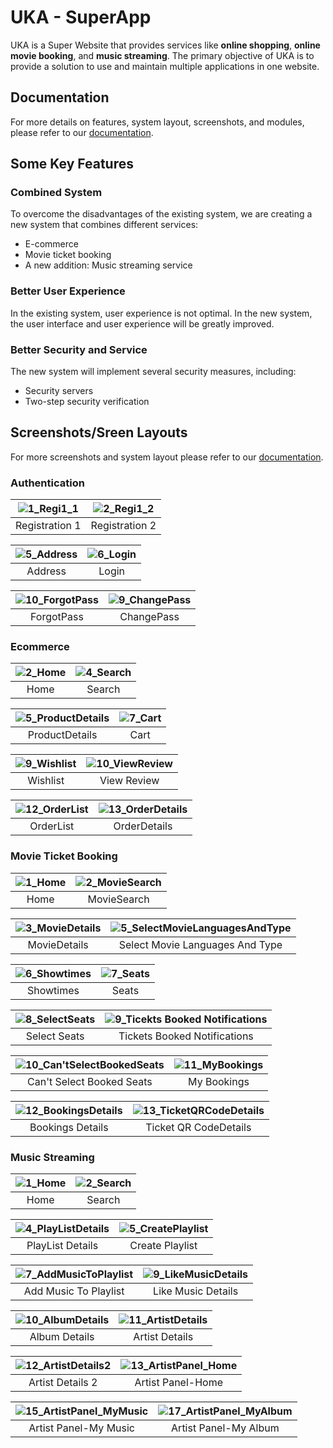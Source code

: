 # UKA - SuperApp

UKA is a Super Website that provides services like **online shopping**, **online movie booking**, and **music streaming**. The primary objective of UKA is to provide a solution to use and maintain multiple applications in one website.

## Documentation

For more details on features, system layout, screenshots, and modules, please refer to our [documentation](https://drive.google.com/drive/folders/1aU62glhTusBJpvg6WlQuKXwn-k6X2q8_?usp=sharing "Detailed Documentation").

<!-- For more detailed documentation, please refer to this [documentations](https://drive.google.com/drive/folders/1aU62glhTusBJpvg6WlQuKXwn-k6X2q8_?usp=sharing "Detailed Documentation"). -->

<!-- **Some Key Features** -->


## Some Key Features

### Combined System

To overcome the disadvantages of the existing system, we are creating a new system that combines different services:
- E-commerce
- Movie ticket booking
- A new addition: Music streaming service

### Better User Experience

In the existing system, user experience is not optimal. In the new system, the user interface and user experience will be greatly improved.

### Better Security and Service

The new system will implement several security measures, including:
- Security servers
- Two-step security verification
 

## Screenshots/Sreen Layouts

For more screenshots and system layout please refer to our [documentation](https://drive.google.com/drive/folders/1aU62glhTusBJpvg6WlQuKXwn-k6X2q8_?usp=sharing "Detailed Documentation").

### Authentication

| ![1_Regi1_1](https://github.com/AmanShukla3074/UKA-SuperApp-BCA-FinalYear-Projet/assets/136250722/72f61f8a-2858-4f9d-97db-d53bea5edbde) | ![2_Regi1_2](https://github.com/AmanShukla3074/UKA-SuperApp-BCA-FinalYear-Projet/assets/136250722/07bbd8b3-22f7-4782-8675-d5b4c375d7eb) |
|:---:|:---:|
| Registration 1 | Registration 2 |


| ![5_Address](https://github.com/AmanShukla3074/UKA-SuperApp-BCA-FinalYear-Projet/assets/136250722/00aa6435-b528-4886-8085-94ff05675568) | ![6_Login](https://github.com/AmanShukla3074/UKA-SuperApp-BCA-FinalYear-Projet/assets/136250722/15ab20b8-f986-4fef-a5d3-3b3b95dca136) |
|:---:|:---:|
| Address | Login |


| ![10_ForgotPass](https://github.com/AmanShukla3074/UKA-SuperApp-BCA-FinalYear-Projet/assets/136250722/3722c93b-0f3a-4751-a79d-2b9688db9e24) | ![9_ChangePass](https://github.com/AmanShukla3074/UKA-SuperApp-BCA-FinalYear-Projet/assets/136250722/c63a1e5f-6e5b-4cd1-aa3d-d4cc90542767) |
|:---:|:---:|
| ForgotPass | ChangePass |

### Ecommerce

| ![2_Home](https://github.com/AmanShukla3074/UKA-SuperApp-BCA-FinalYear-Projet/assets/136250722/54051fa0-9ac3-4498-bbb4-73e6c7c1b452) | ![4_Search](https://github.com/AmanShukla3074/UKA-SuperApp-BCA-FinalYear-Projet/assets/136250722/96b65134-1f86-439b-860a-e9ed6cecc187) |
|:---:|:---:|
| Home | Search |

| ![5_ProductDetails](https://github.com/AmanShukla3074/UKA-SuperApp-BCA-FinalYear-Projet/assets/136250722/1e67d019-d0e2-41f7-9e46-c36834cefc1e) | ![7_Cart](https://github.com/AmanShukla3074/UKA-SuperApp-BCA-FinalYear-Projet/assets/136250722/4d7de6ca-9b09-433e-a281-0a534a9ef6e3) |
|:---:|:---:|
| ProductDetails | Cart |

| ![9_Wishlist](https://github.com/AmanShukla3074/UKA-SuperApp-BCA-FinalYear-Projet/assets/136250722/8c117107-cb80-4c46-8789-720c2dcd0adc) | ![10_ViewReview](https://github.com/AmanShukla3074/UKA-SuperApp-BCA-FinalYear-Projet/assets/136250722/f56b50bf-7145-4088-a611-5d457029f297) |
|:---:|:---:|
| Wishlist | View Review |

| ![12_OrderList](https://github.com/AmanShukla3074/UKA-SuperApp-BCA-FinalYear-Projet/assets/136250722/6ecc28ee-3a98-4ef4-be27-5905e2c6142c) | ![13_OrderDetails](https://github.com/AmanShukla3074/UKA-SuperApp-BCA-FinalYear-Projet/assets/136250722/84664068-5cb3-4d88-b88b-3105c6940da0) |
|:---:|:---:|
| OrderList | OrderDetails |

### Movie Ticket Booking

| ![1_Home](https://github.com/AmanShukla3074/UKA-SuperApp-BCA-FinalYear-Projet/assets/136250722/a68a9472-d03e-45b5-b0c5-6e0821cf2aea) | ![2_MovieSearch](https://github.com/AmanShukla3074/UKA-SuperApp-BCA-FinalYear-Projet/assets/136250722/275798f7-5133-4cc8-a97e-05e83573b83d) |
|:---:|:---:|
| Home | MovieSearch |

| ![3_MovieDetails](https://github.com/AmanShukla3074/UKA-SuperApp-BCA-FinalYear-Projet/assets/136250722/c1fde06f-e086-4e5c-9abe-0842e2fa388f) | ![5_SelectMovieLanguagesAndType](https://github.com/AmanShukla3074/UKA-SuperApp-BCA-FinalYear-Projet/assets/136250722/0acfc340-e39b-49d1-bec6-788672123f61) |
|:---:|:---:|
| MovieDetails | Select Movie Languages And Type |

| ![6_Showtimes](https://github.com/AmanShukla3074/UKA-SuperApp-BCA-FinalYear-Projet/assets/136250722/142a9fee-f20e-4eab-81cf-5a7d0e03b87d) | ![7_Seats](https://github.com/AmanShukla3074/UKA-SuperApp-BCA-FinalYear-Projet/assets/136250722/92c6725c-f009-4da7-9e88-6c0569c752ae) |
|:---:|:---:|
| Showtimes | Seats |

| ![8_SelectSeats](https://github.com/AmanShukla3074/UKA-SuperApp-BCA-FinalYear-Projet/assets/136250722/d6d447dd-d2e9-4247-b4fd-3c6782a418e3) | ![9_Ticekts Booked Notifications](https://github.com/AmanShukla3074/UKA-SuperApp-BCA-FinalYear-Projet/assets/136250722/ca4bfbba-f525-47d5-b64b-e491bf640915) |
|:---:|:---:|
| Select Seats | Tickets Booked Notifications |

| ![10_Can'tSelectBookedSeats](https://github.com/AmanShukla3074/UKA-SuperApp-BCA-FinalYear-Projet/assets/136250722/481e0bde-3084-4346-acc2-3cefb862bd16) | ![11_MyBookings](https://github.com/AmanShukla3074/UKA-SuperApp-BCA-FinalYear-Projet/assets/136250722/74f2212a-ae48-466f-b460-a5ed30abcfe1) |
|:---:|:---:|
| Can't Select Booked Seats | My Bookings |

| ![12_BookingsDetails](https://github.com/AmanShukla3074/UKA-SuperApp-BCA-FinalYear-Projet/assets/136250722/cd35ae30-a160-4cf0-8beb-57ede7a366b7) | ![13_TicketQRCodeDetails](https://github.com/AmanShukla3074/UKA-SuperApp-BCA-FinalYear-Projet/assets/136250722/f61a8091-5e23-4d61-916e-a85fa2b48bea) |
|:---:|:---:|
| Bookings Details | Ticket QR CodeDetails |

### Music Streaming

| ![1_Home](https://github.com/AmanShukla3074/UKA-SuperApp-BCA-FinalYear-Projet/assets/136250722/de66b35a-48b7-4306-b141-4b2465fdc625) | ![2_Search](https://github.com/AmanShukla3074/UKA-SuperApp-BCA-FinalYear-Projet/assets/136250722/e8611de6-5572-47fe-9033-8a2fa9549e00) |
|:---:|:---:|
| Home | Search |

| ![4_PlayListDetails](https://github.com/AmanShukla3074/UKA-SuperApp-BCA-FinalYear-Projet/assets/136250722/8526d7d4-eec5-4f25-8be1-7c0354f35327) | ![5_CreatePlaylist](https://github.com/AmanShukla3074/UKA-SuperApp-BCA-FinalYear-Projet/assets/136250722/ee7c8072-836d-4376-9fca-40f66c903092) |
|:---:|:---:|
| PlayList Details | Create Playlist |

| ![7_AddMusicToPlaylist](https://github.com/AmanShukla3074/UKA-SuperApp-BCA-FinalYear-Projet/assets/136250722/5cc1b63c-ba62-4728-8974-396f88ecb267) | ![9_LikeMusicDetails](https://github.com/AmanShukla3074/UKA-SuperApp-BCA-FinalYear-Projet/assets/136250722/ca5467f5-c3cf-4f05-af0f-9cfe8d87075e) |
|:---:|:---:|
| Add Music To Playlist | Like Music Details |

| ![10_AlbumDetails](https://github.com/AmanShukla3074/UKA-SuperApp-BCA-FinalYear-Projet/assets/136250722/55fe2406-3d37-43e5-a38d-b1e11eb9ca83) | ![11_ArtistDetails](https://github.com/AmanShukla3074/UKA-SuperApp-BCA-FinalYear-Projet/assets/136250722/edcacc69-6c36-45b0-8a9b-f5996973e8eb) |
|:---:|:---:|
| Album Details | Artist Details |

| ![12_ArtistDetails2](https://github.com/AmanShukla3074/UKA-SuperApp-BCA-FinalYear-Projet/assets/136250722/54bd2d70-3fe4-48dd-a3ae-aa66df0aa4b8) | ![13_ArtistPanel_Home](https://github.com/AmanShukla3074/UKA-SuperApp-BCA-FinalYear-Projet/assets/136250722/4c145656-e3e7-47c9-8d46-dc422969821e) |
|:---:|:---:|
| Artist Details 2 | Artist Panel-Home |

| ![15_ArtistPanel_MyMusic](https://github.com/AmanShukla3074/UKA-SuperApp-BCA-FinalYear-Projet/assets/136250722/2f762543-cd28-45b2-94ed-b28b0e382365) | ![17_ArtistPanel_MyAlbum](https://github.com/AmanShukla3074/UKA-SuperApp-BCA-FinalYear-Projet/assets/136250722/5594a53d-e468-4733-b6e4-3b8d03989e5f) |
|:---:|:---:|
| Artist Panel-My Music | Artist Panel-My Album |
